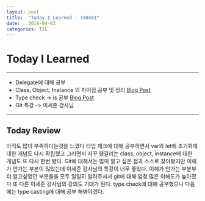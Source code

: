 ```yaml
---
layout: post
title:  "Today I Learned - 190403"
date:   2019-04-03
categories: TIL
---
```


# Today I Learned

---

- Delegate에 대해 공부
- Class, Object, Instance 의 차이점 공부 및 정리 [Blog Post](https://vincentgeranium.github.io/itterm/2019/04/03/IT-Term-study.html)
- Type check -> is 공부 [Blog Post](https://vincentgeranium.github.io/swift/2019/04/03/daily-study.html)
- Git 특강 -> 이세준 강사님  

---

## Today Review
아직도 많이 부족하다는것을 느꼈다 타입 체크에 대해 공부하면서 var와 let에 초기화에 대한 개념도 다시 확립했고 그러면서 자꾸 헷갈리는 class, object, instance에 대한 개념도 또 다시 한번 봤다.
Git에 대해서는 많이 알고 싶은 점과 스스로 찾아봤지만 이해가 안가는 부분이 많았는데 이세준 강사님의 특강이 너무 좋았다.
이해가 안가는 부분부터 알고싶었던 부분들을 모두 일일히 알려주셔서 git에 대해 엄청 많은 이해도가 높아졌다 또 다른 이세준 강사님의 강의도 기대가 된다.
type check에 대해 공부했으니 다음에는 type casting에 대해 공부 해봐야겠다.

